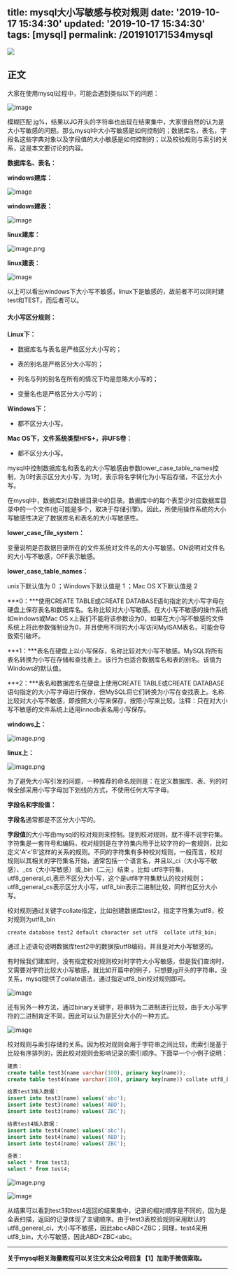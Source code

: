 title: mysql大小写敏感与校对规则
date: '2019-10-17 15:34:30'
updated: '2019-10-17 15:34:30'
tags: [mysql]
permalink: /201910171534mysql
---
![](https://img.hacpai.com/bing/20190521.jpg?imageView2/1/w/960/h/540/interlace/1/q/100)


## 正文

大家在使用mysql过程中，可能会遇到类似以下的问题：

![image](https://imgconvert.csdnimg.cn/aHR0cDovL3VwbG9hZC1pbWFnZXMuamlhbnNodS5pby91cGxvYWRfaW1hZ2VzLzkxMzQ3NjMtYWM5ZjM2YTBkOWFhZTJiNA?x-oss-process=image/format,png)

模糊匹配 jg%，结果以JG开头的字符串也出现在结果集中，大家很自然的认为是大小写敏感的问题。那么mysql中大小写敏感是如何控制的；数据库名，表名，字段名这些字典对象以及字段值的大小敏感是如何控制的；以及校验规则与索引的关系，这是本文要讨论的内容。

**数据库名、表名：**

**windows建库：**

![image](https://imgconvert.csdnimg.cn/aHR0cDovL3VwbG9hZC1pbWFnZXMuamlhbnNodS5pby91cGxvYWRfaW1hZ2VzLzkxMzQ3NjMtY2I0MjFlYzNkZmYxNzYyNA?x-oss-process=image/format,png)

**windows建表：**

![image](https://imgconvert.csdnimg.cn/aHR0cDovL3VwbG9hZC1pbWFnZXMuamlhbnNodS5pby91cGxvYWRfaW1hZ2VzLzkxMzQ3NjMtN2Q0MmQyZGMxNzY1YmM1NA?x-oss-process=image/format,png)

**linux建库：**

![image.png](https://imgconvert.csdnimg.cn/aHR0cHM6Ly91cGxvYWQtaW1hZ2VzLmppYW5zaHUuaW8vdXBsb2FkX2ltYWdlcy85MTM0NzYzLTJhODM5MzY4MGRkNTA2NDEucG5n?x-oss-process=image/format,png)


**linux建表：**

![image](https://imgconvert.csdnimg.cn/aHR0cDovL3VwbG9hZC1pbWFnZXMuamlhbnNodS5pby91cGxvYWRfaW1hZ2VzLzkxMzQ3NjMtNTJjZWY2MWQ5ZmQ4NzU1NA?x-oss-process=image/format,png)

以上可以看出windows下大小写不敏感，linux下是敏感的，故前者不可以同时建test和TEST，而后者可以。

#### 大小写区分规则：

**Linux下：**

* 数据库名与表名是严格区分大小写的；

 *    表的别名是严格区分大小写的；

 *    列名与列的别名在所有的情况下均是忽略大小写的；

*    变量名也是严格区分大小写的；

**Windows下：**

* 都不区分大小写。

**Mac OS下，文件系统类型HFS+，非UFS卷：**

* 都不区分大小写。

mysql中控制数据库名和表名的大小写敏感由参数lower_case_table_names控制，为0时表示区分大小写，为1时，表示将名字转化为小写后存储，不区分大小写。

在mysql中，数据库对应数据目录中的目录。数据库中的每个表至少对应数据库目录中的一个文件(也可能是多个，取决于存储引擎)。因此，所使用操作系统的大小写敏感性决定了数据库名和表名的大小写敏感性。

**lower_case_file_system：**

变量说明是否数据目录所在的文件系统对文件名的大小写敏感。ON说明对文件名的大小写不敏感，OFF表示敏感。

**lower_case_table_names：**

unix下默认值为 0 ；Windows下默认值是 1 ；Mac OS X下默认值是 2 

***0：***使用CREATE TABLE或CREATE DATABASE语句指定的大小写字母在硬盘上保存表名和数据库名。名称比较对大小写敏感。在大小写不敏感的操作系统如windows或Mac OS x上我们不能将该参数设为0，如果在大小写不敏感的文件系统上将此参数强制设为0，并且使用不同的大小写访问MyISAM表名，可能会导致索引破坏。

***1：***表名在硬盘上以小写保存，名称比较对大小写不敏感。MySQL将所有表名转换为小写在存储和查找表上。该行为也适合数据库名和表的别名。该值为Windows的默认值。

***2：***表名和数据库名在硬盘上使用CREATE TABLE或CREATE DATABASE语句指定的大小写字母进行保存，但MySQL将它们转换为小写在查找表上。名称比较对大小写不敏感，即按照大小写来保存，按照小写来比较。注释：只在对大小写不敏感的文件系统上适用innodb表名用小写保存。

**windows上：**

![image.png](https://imgconvert.csdnimg.cn/aHR0cHM6Ly91cGxvYWQtaW1hZ2VzLmppYW5zaHUuaW8vdXBsb2FkX2ltYWdlcy85MTM0NzYzLTdkYThiY2Q2YmM3OGM5ZDgucG5n?x-oss-process=image/format,png)


**linux上：**

![image.png](https://imgconvert.csdnimg.cn/aHR0cHM6Ly91cGxvYWQtaW1hZ2VzLmppYW5zaHUuaW8vdXBsb2FkX2ltYWdlcy85MTM0NzYzLTFkYzM2OTc2Y2UzZTk0MzgucG5n?x-oss-process=image/format,png)


为了避免大小写引发的问题，一种推荐的命名规则是：在定义数据库、表、列的时候全部采用小写字母加下划线的方式，不使用任何大写字母。

**字段名和字段值：**

**字段名**通常都是不区分大小写的。

**字段值**的大小写由mysql的校对规则来控制。提到校对规则，就不得不说字符集。字符集是一套符号和编码，校对规则是在字符集内用于比较字符的一套规则，比如定义'A'<'B'这样的关系的规则。不同的字符集有多种校对规则，一般而言，校对规则以其相关的字符集名开始，通常包括一个语言名，并且以_ci（大小写不敏感）、_cs（大小写敏感）或_bin（二元）结束 。比如 utf8字符集，utf8_general_ci,表示不区分大小写，这个是utf8字符集默认的校对规则；utf8_general_cs表示区分大小写，utf8_bin表示二进制比较，同样也区分大小写。

校对规则通过关键字collate指定，比如创建数据库test2，指定字符集为utf8，校对规则为utf8_bin

```
create database test2 default character set utf8  collate utf8_bin;
```

通过上述语句说明数据库test2中的数据按utf8编码，并且是对大小写敏感的。

有时候我们建库时，没有指定校对规则校对时字符大小写敏感，但是我们查询时，又需要对字符比较大小写敏感，就比如开篇中的例子，只想要jg开头的字符串。没关系，mysql提供了collate语法，通过指定utf8_bin校对规则即可。

![image](https://imgconvert.csdnimg.cn/aHR0cDovL3VwbG9hZC1pbWFnZXMuamlhbnNodS5pby91cGxvYWRfaW1hZ2VzLzkxMzQ3NjMtOGZkNjE3ZGZlNzdjNzdiNg?x-oss-process=image/format,png)

还有另外一种方法，通过binary关键字，将串转为二进制进行比较，由于大小写字符的二进制肯定不同，因此可以认为是区分大小的一种方式。

![image](https://imgconvert.csdnimg.cn/aHR0cDovL3VwbG9hZC1pbWFnZXMuamlhbnNodS5pby91cGxvYWRfaW1hZ2VzLzkxMzQ3NjMtNWQxYWZhYTc2N2MxOWZiYQ?x-oss-process=image/format,png)

校对规则与索引存储的关系。因为校对规则会用于字符串之间比较，而索引是基于比较有序排列的，因此校对规则会影响记录的索引顺序。下面举一个小例子说明：

```sql
建表：
create table test3(name varchar(100), primary key(name));
create table test4(name varchar(100), primary key(name)) collate utf8_bin;   

给表test3插入数据：
insert into test3(name) values('abc');
insert into test3(name) values('ABD');
insert into test3(name) values('ZBC');

给表test4插入数据：
insert into test4(name) values('abc');
insert into test4(name) values('ABD');
insert into test4(name) values('ZBC');

查表：
select * from test3;
select * from test4;
```
![image.png](https://imgconvert.csdnimg.cn/aHR0cHM6Ly91cGxvYWQtaW1hZ2VzLmppYW5zaHUuaW8vdXBsb2FkX2ltYWdlcy85MTM0NzYzLTBiNmE5OGIwYzdiMTU1OWUucG5n?x-oss-process=image/format,png)


![image](https://imgconvert.csdnimg.cn/aHR0cDovL3VwbG9hZC1pbWFnZXMuamlhbnNodS5pby91cGxvYWRfaW1hZ2VzLzkxMzQ3NjMtMjcxOGFiMzRiOWFlYzk1Zg?x-oss-process=image/format,png)

从结果可以看到test3和test4返回的结果集中，记录的相对顺序是不同的，因为是全表扫描，返回的记录体现了主键顺序。由于test3表校验规则采用默认的utf8_general_ci，大小写不敏感，因此abc<ABC<ZBC；同理，test4采用utf8_bin，大小写敏感，因此ABD<ZBC<abc。

-----
**关于mysql相关海量教程可以关注文末公众号回复【1】加助手微信索取。**

----
